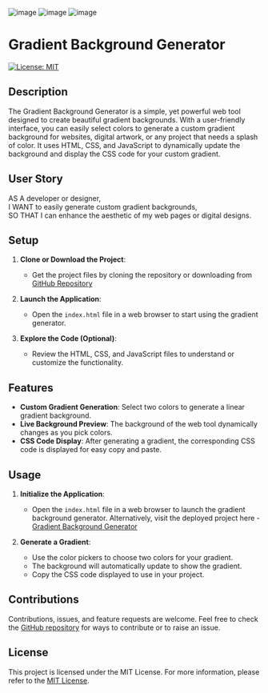 ![image](https://img.shields.io/badge/JavaScript-323330?style=for-the-badge&logo=javascript&logoColor=F7DF1E)
![image](https://img.shields.io/badge/HTML5-E34F26?style=for-the-badge&logo=html5&logoColor=white)
![image](https://img.shields.io/badge/CSS3-1572B6?style=for-the-badge&logo=css3&logoColor=white)

# Gradient Background Generator

[![License: MIT](https://img.shields.io/badge/License-MIT-yellow.svg)](https://opensource.org/licenses/MIT)

## Description

The Gradient Background Generator is a simple, yet powerful web tool designed to create beautiful gradient backgrounds. With a user-friendly interface, you can easily select colors to generate a custom gradient background for websites, digital artwork, or any project that needs a splash of color. It uses HTML, CSS, and JavaScript to dynamically update the background and display the CSS code for your custom gradient.

## User Story

AS A developer or designer,  
I WANT to easily generate custom gradient backgrounds,  
SO THAT I can enhance the aesthetic of my web pages or digital designs.

## Setup

1. **Clone or Download the Project**:
   - Get the project files by cloning the repository or downloading from [GitHub Repository](https://github.com/Pav85/background-generator)

2. **Launch the Application**:
   - Open the `index.html` file in a web browser to start using the gradient generator.

3. **Explore the Code (Optional)**:
   - Review the HTML, CSS, and JavaScript files to understand or customize the functionality.

## Features

- **Custom Gradient Generation**: Select two colors to generate a linear gradient background.
- **Live Background Preview**: The background of the web tool dynamically changes as you pick colors.
- **CSS Code Display**: After generating a gradient, the corresponding CSS code is displayed for easy copy and paste.

## Usage

1. **Initialize the Application**:
   - Open the `index.html` file in a web browser to launch the gradient background generator. Alternatively, visit the deployed project here - [Gradient Background Generator](https://pav85.github.io/background-generator/)

2. **Generate a Gradient**:
   - Use the color pickers to choose two colors for your gradient.
   - The background will automatically update to show the gradient.
   - Copy the CSS code displayed to use in your project.

## Contributions

Contributions, issues, and feature requests are welcome. Feel free to check the [GitHub repository](https://github.com/Pav85/background-generator) for ways to contribute or to raise an issue.

## License

This project is licensed under the MIT License. For more information, please refer to the [MIT License](https://opensource.org/licenses/MIT).
